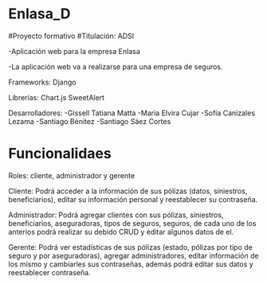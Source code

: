 # Enlasa_D
#Proyecto formativo 
#Titulación: ADSI

-Aplicación web para la empresa Enlasa

-La aplicación web va a realizarse para una empresa de seguros.

Frameworks: 
Django

Librerías:
Chart.js
SweetAlert

Desarrolladores:
-Gissell Tatiana Matta
-Maria Elvira Cujar
-Sofía Canizales Lezama
-Santiago Bénitez
-Santiago Sáez Cortes

# Funcionalidaes
Roles: cliente, administrador y gerente

Cliente: Podrá acceder a la información de sus pólizas (datos, siniestros, beneficiarios), editar su información personal y reestablecer su contraseña.

Administrador: Podrá agregar clientes con sus pólizas, siniestros, beneficiarios, aseguradoras, tipos de seguros, seguros, de cada uno de los anterios podrá realizar su debido CRUD y editar algunos datos de el.

Gerente: Podrá ver estadísticas de sus pólizas (estado, pólizas por tipo de seguro y por aseguradoras), agregar administradores, editar información de los mismo y cambiarles sus contraseñas, además podrá editar sus datos y reestablecer contraseña.


